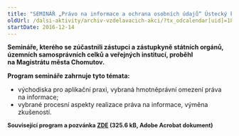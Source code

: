 ```yaml
---
title: "SEMINÁŘ „Právo na informace a ochrana osobních údajů“ Ústecký kraj II."
oldUrl: /dalsi-aktivity/archiv-vzdelavacich-akci/?tx_odcalendar[uid]=181&cHash=2b090279a6d627943337741168078985
startDate: 2016-12-14
---
```


<p><b>Semináře, kterého se zúčastnili zástupci a zástupkyně státních orgánů, územních samosprávních celků a veřejných institucí, proběhl na Magistrátu města Chomutov.</b></p>
<p><b>Program semináře zahrnuje tyto témata:</b></p>
<p></p><ul><li>východiska pro aplikační praxi, vybraná hmotněprávní omezení práva na informace;</li><li>vybrané procesní aspekty realizace práva na informace, výměna zkušeností.</li></ul><p><span style="font-size: 12.8px;"><b>Související program a pozvánka <a href="https://www.ochrance.cz/uploads-import/projekt_ESF/ARCHIV_2016/SEMINARE_ARCHIV/12_14_Pravo_na_informace_a_ochrana_osobnich_udaju_pozvanka.pdf" target="_blank">ZDE</a> (325.6 kB, Adobe Acrobat dokument)</b></span></p>
